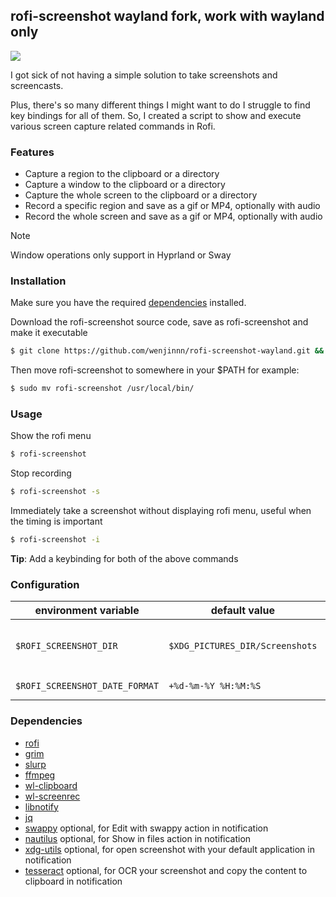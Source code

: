 ## rofi-screenshot wayland fork, work with wayland only

![](https://imgur.com/7io5BKJ.gif)

I got sick of not having a simple solution to take screenshots and screencasts.

Plus, there's so many different things I might want to do I struggle to find key bindings for all of them. So, I created a script to show and execute various screen capture related commands in Rofi.

### Features
* Capture a region to the clipboard or a directory
* Capture a window to the clipboard or a directory
* Capture the whole screen to the clipboard or a directory
* Record a specific region and save as a gif or MP4, optionally with audio
* Record the whole screen and save as a gif or MP4, optionally with audio

> [!NOTE]
> Window operations only support in Hyprland or Sway

### Installation
Make sure you have the required [dependencies](#dependencies) installed.

Download the rofi-screenshot source code, save as rofi-screenshot and make it executable
```bash
$ git clone https://github.com/wenjinnn/rofi-screenshot-wayland.git && cd rofi-screenshot-wayland && chmod u+x rofi-screenshot
```
Then move rofi-screenshot to somewhere in your $PATH for example:
```bash
$ sudo mv rofi-screenshot /usr/local/bin/
```

### Usage
Show the rofi menu
```bash
$ rofi-screenshot
```

Stop recording
```bash
$ rofi-screenshot -s
```

Immediately take a screenshot without displaying rofi menu, useful when the timing is important
```bash
$ rofi-screenshot -i
```
**Tip**: Add a keybinding for both of the above commands

### Configuration
| environment variable           | default value                   |                                                                                                                     |
| ------------------------------ | ------------------------------- | ------------------------------------------------------------------------------------------------------------------- |
| `$ROFI_SCREENSHOT_DIR`         | `$XDG_PICTURES_DIR/Screenshots` | By default files will be stored in `$XDG_PICTURES_DIR/Screenshots`, which typically means `~/Pictures/Screenshots`. |
| `$ROFI_SCREENSHOT_DATE_FORMAT` | `+%d-%m-%Y %H:%M:%S`            | Possible alternative: `+%Y-%m-%d-%H-%M-%S`                                                                          |

### Dependencies

* [rofi](https://github.com/davatorium/rofi)
* [grim](https://sr.ht/~emersion/grim/)
* [slurp](https://github.com/emersion/slurp)
* [ffmpeg](https://ffmpeg.org/)
* [wl-clipboard](https://github.com/bugaevc/wl-clipboard)
* [wl-screenrec](https://github.com/russelltg/wl-screenrec)
* [libnotify](https://gitlab.gnome.org/GNOME/libnotify)
* [jq](https://jqlang.github.io/jq/)
* [swappy](https://github.com/jtheoof/swappy) optional, for Edit with swappy action in notification
* [nautilus](https://github.com/GNOME/nautilus) optional, for Show in files action in notification
* [xdg-utils](https://www.freedesktop.org/wiki/Software/xdg-utils/) optional, for open screenshot with your default application in notification
* [tesseract](https://github.com/tesseract-ocr/tesseract) optional, for OCR your screenshot and copy the content to clipboard in notification
